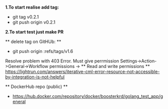 **1.To start realise add tag:**
* git tag v0.2.1 
* git push origin v0.2.1 

**2.To start test just make PR**


** delete tag on GitHUb:  **
* git push origin :refs/tags/v1.6 

Resolve problem with 403 Error. Must give perrmission Settings->Action->General->Workflow permissions -> ** Read and write permissions ** 
    https://lightrun.com/answers/iterative-cml-error-resource-not-accessible-by-integration-is-not-helpful

** DockerHub repo (public) ** 
* https://hub.docker.com/repository/docker/boosterkrd/golang_test_app/general    
